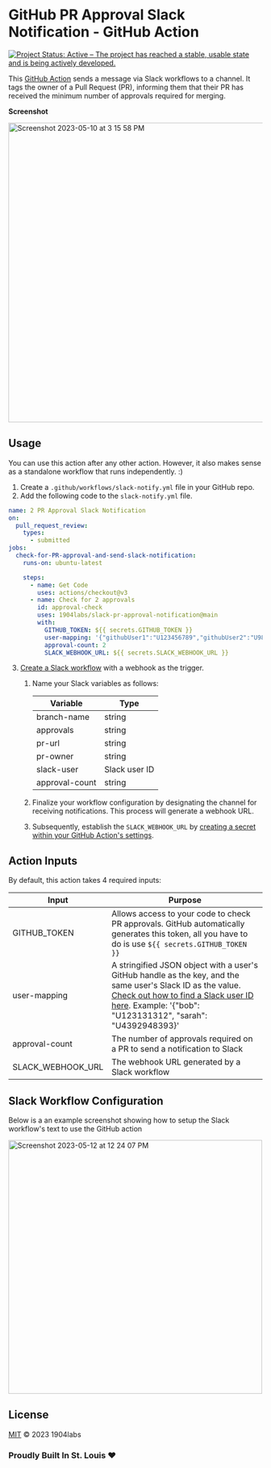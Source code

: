 # GitHub PR Approval Slack Notification - GitHub Action

[![Project Status: Active – The project has reached a stable, usable state and is being actively developed.](https://www.repostatus.org/badges/latest/active.svg)](https://www.repostatus.org/#active)

This [GitHub Action](https://github.com/features/actions) sends a message via Slack workflows to a channel. It tags the owner of a Pull Request (PR), informing them that their PR has received the minimum number of approvals required for merging.

**Screenshot**

<img width="594" alt="Screenshot 2023-05-10 at 3 15 58 PM" src="https://github.com/1904labs/slack-pr-approval-notification/assets/43356690/5814aa06-2197-4736-98b8-e8f58c8b4df9">

## Usage

You can use this action after any other action. However, it also makes sense as a standalone workflow that runs independently. :)

1. Create a `.github/workflows/slack-notify.yml` file in your GitHub repo.
2. Add the following code to the `slack-notify.yml` file.

```yml
name: 2 PR Approval Slack Notification
on:
  pull_request_review:
    types:
      - submitted
jobs:
  check-for-PR-approval-and-send-slack-notification:
    runs-on: ubuntu-latest

    steps:
      - name: Get Code
        uses: actions/checkout@v3
      - name: Check for 2 approvals
        id: approval-check
        uses: 1904labs/slack-pr-approval-notification@main
        with:
          GITHUB_TOKEN: ${{ secrets.GITHUB_TOKEN }}
          user-mapping: '{"githubUser1":"U123456789","githubUser2":"U987654321"}'
          approval-count: 2
          SLACK_WEBHOOK_URL: ${{ secrets.SLACK_WEBHOOK_URL }}
```

3. [Create a Slack workflow](https://slack.com/help/articles/360053571454-Set-up-a-workflow-in-Slack) with a webhook as the trigger.

   1. Name your Slack variables as follows:

      | Variable       | Type          |
      | -------------- | ------------- |
      | branch-name    | string        |
      | approvals      | string        |
      | pr-url         | string        |
      | pr-owner       | string        |
      | slack-user     | Slack user ID |
      | approval-count | string        |

   2. Finalize your workflow configuration by designating the channel for receiving notifications. This process will generate a webhook URL.

   3. Subsequently, establish the `SLACK_WEBHOOK_URL` by [creating a secret within your GitHub Action's settings](https://help.github.com/en/actions/configuring-and-managing-workflows/creating-and-storing-encrypted-secrets#creating-encrypted-secrets-for-a-repository).

## Action Inputs

By default, this action takes 4 required inputs:

| Input             | Purpose                                                                                                                                                                                                                                                                                                 |
| ----------------- | ------------------------------------------------------------------------------------------------------------------------------------------------------------------------------------------------------------------------------------------------------------------------------------------------------- |
| GITHUB_TOKEN      | Allows access to your code to check PR approvals. GitHub automatically generates this token, all you have to do is use `${{ secrets.GITHUB_TOKEN }}`                                                                                                                                                    |
| user-mapping      | A stringified JSON object with a user's GitHub handle as the key, and the same user's Slack ID as the value. [Check out how to find a Slack user ID here](https://moshfeu.medium.com/how-to-find-my-member-id-in-slack-workspace-d4bba942e38c). Example: '{"bob": "U123131312", "sarah": "U4392948393}' |
| approval-count    | The number of approvals required on a PR to send a notification to Slack                                                                                                                                                                                                                                |
| SLACK_WEBHOOK_URL | The webhook URL generated by a Slack workflow                                                                                                                                                                                                                                                           |

## Slack Workflow Configuration

Below is a an example screenshot showing how to setup the Slack workflow's text to use the GitHub action

<img width="503" alt="Screenshot 2023-05-12 at 12 24 07 PM" src="https://github.com/1904labs/slack-pr-approval-notification/assets/43356690/5499e5b5-920f-41aa-b6ce-abd1fc32b82c">

## License

[MIT](LICENSE) © 2023 1904labs

### Proudly Built In St. Louis ❤️
